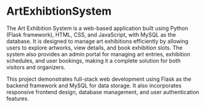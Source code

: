 # ArtExhibtionSystem
The Art Exhibition System is a web-based application built using Python (Flask framework), HTML, CSS, and JavaScript, with MySQL as the database. It is designed to manage art exhibitions efficiently by allowing users to explore artworks, view details, and book exhibition slots. The system also provides an admin portal for managing art entries, exhibition schedules, and user bookings, making it a complete solution for both visitors and organizers.

This project demonstrates full-stack web development using Flask as the backend framework and MySQL for data storage. It also incorporates responsive frontend design, database management, and user authentication features.
